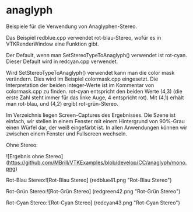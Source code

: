 # anaglyph
Beispiele für die Verwendung von Anaglyphen-Stereo.

Das Beispiel redblue.cpp verwendet rot-blau-Stereo, wofür es in VTKRenderWindow eine
Funktion gibt.

Der Default, wenn man SetStereoTypeToAnaglyph() verwendet ist rot-cyan. 
Dieser Default wird in redcyan.cpp verwendet.

Wird SetStereoTypeToAnaglyph() verwendet kann man die color mask verändern.
Dies wird im Beispiel colormask.cpp eingesetzt. Die Interpretation der beiden
integer-Werte ist im Kommentar von colormask.cpp zu finden. rot-cyan entspricht
den beiden Werte (4,3) (die erste Zahl steht immer für das linke Auge, 4 entspricht rot).
Mit (4,1) erhält man rot-blau, und (4,2) ergibt rot-grün-Stereo.

Im Verzeichnis liegen Screen-Captures des Ergebnisses. Die Szene ist einfach, wir stellen
in einem Fenster mit einem Hintergrund von 90%-Grau einen Würfel dar, der weiß eingefärbt ist.
In allen Anwendungen können wir zwischen einem Fenster und Fullscreen wechseln.

Ohne Stereo:

![Ergebnis ohne Stereo] (https://github.com/MBrill/VTKExamples/blob/develop/CC/anaglyph/mono.png)

Rot-Blau Stereo:![Rot-Blau Stereo] (redblue41.png "Rot-Blau Stereo")

Rot-Grün Stereo:![Rot-Grün Stereo] (redgreen42.png "Rot-Grün Stereo")

Rot-Cyan Stereo:![Rot-Cyan Stereo] (redcyan43.png "Rot-Cyan Stereo")


